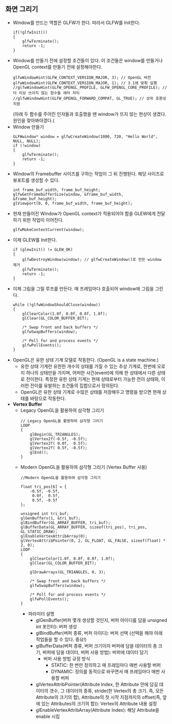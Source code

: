 ## 화면 그리기

  * Window를 만드는 역할은 GLFW가 한다. 따라서 GLFW를 Init한다.
      ~~~~
      if(!glfwInit())
      {
          glfwTerminate();
          return -1;
      }
      ~~~~
  * Window를 만들기 전에 설정할 조건들이 있다. 이 조건들은 window를 만들거나 OpenGL context를 만들기 전에 설정해야한다.
      ~~~~
      glfwWindowHint(GLFW_CONTEXT_VERSION_MAJOR, 3); // OpenGL 버전
      glfwWindowHint(GLFW_CONTEXT_VERSION_MAJOR, 1); // 3.1에 맞춰 실행
      //glfwWindowHint(GLFW_OPENGL_PROFILE, GLFW_OPENGL_CORE_PROFILE); // 더 이상 쓰이지 않는 함수들 에러 처리
      //glfwWindowHint(GLFW_OPENGL_FORWARD_COMPAT, GL_TRUE); // 상위 호환성 지원
      ~~~~
      (아래 두 함수를 주어진 인자들과 호출했을 땐 window가 뜨지 않는 현상이 생겼다. 원인을 찾아봐야겠다.(
  * Window 만들기
      ~~~~
      GLFWwindow* window = glfwCreateWindow(1080, 720, "Hello World", NULL, NULL);
      if (!window)
      {
          glfwTerminate();
          return -1;
      }
      ~~~~
  * Window의 Framebuffer 사이즈를 구하는 작업이 그 뒤 진행된다. 해당 사이즈로 뷰포트를 생성할 수 있다.
      ~~~~
      int frame_buf_width, frame_buf_height;
      glfwGetFramebufferSize(window, &frame_buf_width, &frame_buf_height);
      glViewport(0, 0, frame_buf_width, frame_buf_height);
      ~~~~
  * 현재 만들어진 Window가 OpenGL context가 적용되어야 함을 GLEW에게 전달하기 위한 작업이 이어진다.
      ~~~~
      glfwMakeContextCurrent(window);
      ~~~~
  * 이제 GLEW를 Init한다.
      ~~~~
      if (glewInit() != GLEW_OK)
      {
          glfwDestroyWindow(window); // glfwCreateWindow()로 만든 window 제거
          glfwTerminate();
          return -1;
      }
      ~~~~
  * 이제 그림을 그릴 루프를 만든다. 매 프레임마다 호출되어 window에 그림을 그린다.
      ~~~~
      while (!glfwWindowShouldClose(window))
      {
          glClearColor(1.0f, 0.0f, 0.0f, 1.0f);
          glClear(GL_COLOR_BUFFER_BIT);

          /* Swap front and back buffers */
          glfwSwapBuffers(window);

          /* Poll for and process events */
          glfwPollEvents();
      }
      ~~~~
  * OpenGL은 유한 상태 기계 모델로 작동한다. (OpenGL is a state machine.)
    * 유한 상태 기계란 유한한 개수의 상태를 가질 수 있는 추상 기계로, 한번에 오로지 하나의 상태만을 가지며, 어떠한 사건(event)에 의해 한 상태에서 다른 상태로 전이한다. 특정한 유한 상태 기계는 현재 상태로부터 가능한 전이 상태와, 이러한 전이를 유발하는 조건들의 집합으로서 정의된다.
    * OpenGL은 유한 상태 기계로 수많은 상태를 저장해두고 명령을 받으면 현재 상태를 바탕으로 작동한다.
  * **Vertex Buffer**
    * Legacy OpenGL을 활용하여 삼각형 그리기
        ~~~~
        // Legacy OpenGL을 활용하여 삼각형 그리기
        LOOP
        {
            glBegin(GL_TRIANGLES);
            glVertex2f(-0.5f, -0.5f);
            glVertex2f( 0.0f,  0.5f);
            glVertex2f( 0.5f, -0.5f);
            glEnd();
        }
        ~~~~
    * Modern OpenGL을 활용하여 삼각형 그리기 (Vertex Buffer 사용)
      ~~~~
      //Modern OpenGL을 활용하여 삼각형 그리기

      float tri_pos[6] = {
          -0.5f, -0.5f,
           0.0f,  0.5f,
           0.5f, -0.5f
      };

      unsigned int tri_buf;
      glGenBuffers(1, &tri_buf);
      glBindBuffer(GL_ARRAY_BUFFER, tri_buf);
      glBufferData(GL_ARRAY_BUFFER, sizeof(tri_pos), tri_pos, GL_STATIC_DRAW);
      glEnableVertexAttribArray(0);
      glVertexAttribPointer(0, 2, GL_FLOAT, GL_FALSE, sizeof(float) * 2, 0);
      LOOP 
      {
          glClearColor(1.0f, 0.0f, 0.0f, 1.0f);
          glClear(GL_COLOR_BUFFER_BIT);

          glDrawArrays(GL_TRIANGLES, 0, 3);

          /* Swap front and back buffers */
          glfwSwapBuffers(window);

          /* Poll for and process events */
          glfwPollEvents();
      }
      ~~~~
      * 파라미터 설명
          * glGenBuffer(버퍼 몇개 생성할 것인지, 버퍼 아이디를 담을 unsigned int 포인터): 버퍼 생성
          * glBindBuffer(버퍼 종류, 버퍼 아이디): 버퍼 선택 (선택을 해야 아래 작업들을 할 수 있다. 중요!)
          * glBufferData(버퍼 종류, 버퍼 크기이자 버퍼에 담을 데이터의 총 크기, 버퍼에 담을 데이터, 버퍼 사용 방법): 버퍼에 데이터 담기
              * 버퍼 사용 방법 규정 방식
                  * STATIC: 한 번만 정의하고 매 프레임마다 매번 사용할 버퍼
                  * DYNAMIC: 정의를 동적으로 바꾸면서 매 프레임마다 매펀 사용할 버퍼
          * glVertexAttribPointer(Attribute Index, 한 Attribute 안에 담길 데이터의 갯수, 그 데이터의 종류, stride(한 Vertex의 총 크기. 즉, 모든 Attribute의 크기의 합), Attribute의 첫 시작 지점까지의 offset(즉, 앞에 있는 Attributes의 크기의 합)): Vertex의 Attribute 내용 설정
          * glEnableVertexAttribArray(Attribute Index): 해당 Attribute을 enable 시킴
